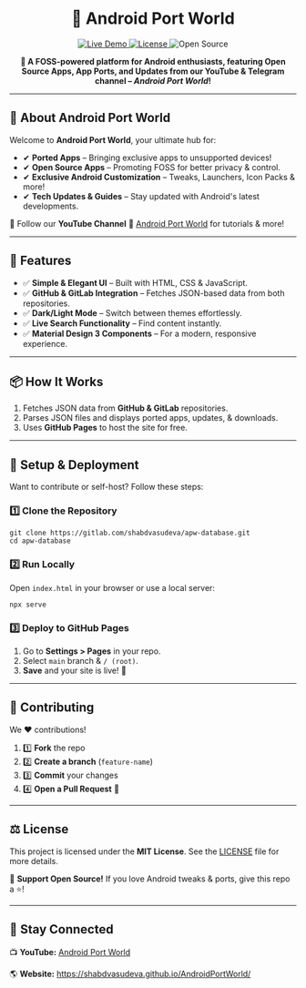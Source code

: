 <h1 align="center">🚀 Android Port World</h1>

<p align="center">
  <a href="https://shabdvasudeva.github.io/AndroidPortWorld/">
    <img src="https://img.shields.io/badge/Live%20Demo-androidportworld-blue?style=for-the-badge&logo=github" alt="Live Demo">
  </a>
  <a href="LICENSE">
    <img src="https://img.shields.io/github/license/shabdvasudeva/Channel-Updates?style=for-the-badge" alt="License">
  </a>
  <img src="https://badges.frapsoft.com/os/v1/open-source.svg?v=103" alt="Open Source">
</p>

<p align="center"><b>📌 A FOSS-powered platform for Android enthusiasts, featuring Open Source Apps, App Ports, and Updates from our YouTube & Telegram channel – <i>Android Port World</i>!</b></p>

---

<h2>🌟 About Android Port World</h2>
<p>Welcome to <b>Android Port World</b>, your ultimate hub for:</p>
<ul>
  <li>✔ <b>Ported Apps</b> – Bringing exclusive apps to unsupported devices!</li>
  <li>✔ <b>Open Source Apps</b> – Promoting FOSS for better privacy & control.</li>
  <li>✔ <b>Exclusive Android Customization</b> – Tweaks, Launchers, Icon Packs & more!</li>
  <li>✔ <b>Tech Updates & Guides</b> – Stay updated with Android's latest developments.</li>
</ul>
<p>📌 Follow our <b>YouTube Channel</b> 🎥 <a href="https://youtube.com/@androidportworld?si=8OJZ3XRml7S2M8af">Android Port World</a> for tutorials & more!</p>

---

<h2>🚀 Features</h2>
<ul>
  <li>✅ <b>Simple & Elegant UI</b> – Built with HTML, CSS & JavaScript.</li>
  <li>✅ <b>GitHub & GitLab Integration</b> – Fetches JSON-based data from both repositories.</li>
  <li>✅ <b>Dark/Light Mode</b> – Switch between themes effortlessly.</li>
  <li>✅ <b>Live Search Functionality</b> – Find content instantly.</li>
  <li>✅ <b>Material Design 3 Components</b> – For a modern, responsive experience.</li>
</ul>

---

<h2>📦 How It Works</h2>
<ol>
  <li>Fetches JSON data from <b>GitHub & GitLab</b> repositories.</li>
  <li>Parses JSON files and displays ported apps, updates, & downloads.</li>
  <li>Uses <b>GitHub Pages</b> to host the site for free.</li>
</ol>

---

<h2>🔧 Setup & Deployment</h2>
<p>Want to contribute or self-host? Follow these steps:</p>

<h3>1️⃣ Clone the Repository</h3>
<pre><code>git clone https://gitlab.com/shabdvasudeva/apw-database.git
cd apw-database</code></pre>

<h3>2️⃣ Run Locally</h3>
<p>Open <code>index.html</code> in your browser or use a local server:</p>
<pre><code>npx serve</code></pre>

<h3>3️⃣ Deploy to GitHub Pages</h3>
<ol>
  <li>Go to <b>Settings > Pages</b> in your repo.</li>
  <li>Select <code>main</code> branch & <code>/ (root)</code>.</li>
  <li><b>Save</b> and your site is live! 🎉</li>
</ol>

---

<h2>🤝 Contributing</h2>
<p>We ❤️ contributions!</p>
<ol>
  <li>1️⃣ <b>Fork</b> the repo</li>
  <li>2️⃣ <b>Create a branch</b> (<code>feature-name</code>)</li>
  <li>3️⃣ <b>Commit</b> your changes</li>
  <li>4️⃣ <b>Open a Pull Request</b> 🚀</li>
</ol>

---

<h2>⚖️ License</h2>
<p>This project is licensed under the <b>MIT License</b>. See the <a href="LICENSE">LICENSE</a> file for more details.</p>

<p>💙 <b>Support Open Source!</b> If you love Android tweaks & ports, give this repo a ⭐!</p>

---

<h2>📢 Stay Connected</h2>
<p>📺 <b>YouTube:</b> <a href="https://youtube.com/@androidportworld?si=8OJZ3XRml7S2M8af">Android Port World</a></p>
<p>🌎 <b>Website:</b> <a href="https://shabdvasudeva.github.io/AndroidPortWorld/">https://shabdvasudeva.github.io/AndroidPortWorld/</a></p>
